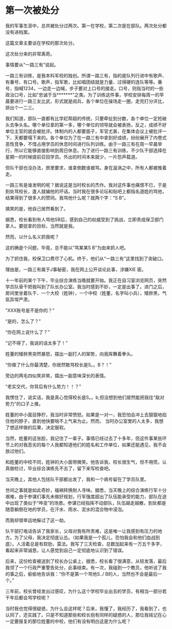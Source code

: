 # 第一次被处分

我的军事生涯中，总共被处分过两次。第一在学校，第二次是在部队。两次处分都没有进档案。

这篇文章主要谈在学校的那次处分。

这次处分来的非常离奇。

事情要从“一路三有”说起。

一路三有训练，是我本科军校的独创。所谓一路三有，指的是队列行进中有歌声、有番号、有口号。歌声，指军歌，比如唱团结就是力量、过得硬的连队等等。番号，指喊1234，一边走一边喊，步子要对上口号的接走。口号，则指当时的一些政治口号，比如“忠诚于当*******”之类。为了训练这件事，学校安排每周一的早晨要进行一路三友比武，形式就是阅兵，各个单位在操场走一圈，走完打分评比，排出个一二三。

我们知道，部队一直都有比学赶帮超的传统，只要牵扯到分数，各个单位一定抢破头去争头名。哪个单位拿的第一多，哪个单位的领导就会被表扬，反之，成绩不好单位主官的就会被批评。体制内的人都要面子，军官尤甚，在集体会议上被批评一下，天都要塌下来的。各个单位为了在一路三有中拿到好成绩，纷纷展开了内卷式恶性竞争，不惜占用学员的休息时间进行队列训练。由于一路三有在周一早晨举行，所以它能够直接影响到周日休息。为了进行一路三有训练，不少队干部选择在星期一的时候提前召回学员。外出的时间本来就少，一片怨声载道。

但队干部也没办法，旅里要求，谁拿倒数谁被骂。身在漩涡之中，所有人都被推着走。

一路三有是谁发明的呢？据说这是当时校长的杰作。我对这件事也痛恨不已，于是到处骂校长，逢人就编他的坏话。当时我在很多论坛和贴吧上都指名道姓的骂他，结果得到了很多人的赞同。我骂他什么呢？就两个字：“S B”。

搞笑的是，他自己居然看到了。

据悉，校长看到有人骂他SB后，感到自己的权威受到了挑战，立即责成保卫部门拿人。要捉拿的目标，当然就是我。

然而，以什么名义抓我呢？

这的确是个问题，毕竟，总不能以“骂某某S B”为由来抓人吧。

为了抓住我，校保卫口费尽了心机。终于，他们从“一路三有”这里找到了突破口。

理由是，一路三有属于J事秘密，我在网上公开谈论此事，涉嫌XIE 密。

十一年前的某个下午，毕业综合演练当晚就要开始。我正在自习室浏览网页，突然学员队骨干把我叫到了队长办公室。我当时感到不妙，一定是出事了。进门之后，房间里坐着队干、一个大校（姓钟），一个中校（姓董，名字叫小兵），矮胖黑，气氛异常严肃。

“XXX账号是不是你的？”

“是的，怎么了？”

“你在网上说什么了？”

“记不得了，我说的话太多了！”

姓董的矮胖黑突然暴怒，摆出一副打人的架势，向我挥舞着拳头。

“你做了什么你最清楚，你居然敢骂校长是S。。B？！”

旁边的两毛四似笑非笑，摆出一副意味深长的表情。

“老实交代，你背后有什么势力！！？”

我愣住了，说实话，我是真心觉得校长是S。。b,但没想到他们居然能把我往“敌对势力”的口子上推。

姓董的中小面目狰狞，我当时非常愤怒。如果是一对一，我恐怕会冲上去狠狠地掐住他的脖子，直到他快要喘不上气来为止。然而， 当时办公室里的人太多，我想了想这样做的后果，决定服软。

当然，姓董的这张脸，我记住了一辈子。事情已经过去了十多年，但这件事某些环节上的对我恶劣的每个人我都知道他们的姓名和工作单位，如果还能遇见，我不会放过他们。

和姓董的中校不同，姓钟的大小面带微笑。他告诉我，校长很生气，但不用慌，认真做检讨，毕业综合演练先不去了，留下来写检查吧。

当天晚上，其他人包括队干部都出发了，我和一个病号留在了学员队里。

世间之事就是如此奇妙，福祸转换耐人寻味。据悉，当天晚上的综合演练行军十分艰难，由于参谋们事先未做好规划，行军强度超出了队伍能承受的能力，部队在途中出现了类似于“哗变”的场景。参谋已经指挥不动部队，队伍越走越散，到处都是随意躺倒在地的学员，在汗水、雨水、泥水的混合物中浸泡。

而我却很幸运地躲过了这一劫。

队干部打电话告诉了我家长，父母对我有所责难，这是唯一让我感到有压力的地方。为了父母，我决定彻底认怂。（如果我是一个孤儿，恐怕我会和他们血战到底）。人活着总是有软肋，莫法。我写了三天检查，总数加起来有一万五千多字，看起来非常诚恳，让人感觉到自己一定彻底地认识到了错误。

后来，这份检查被送到了校长办公桌上，据悉，校长看了很满意，从轻发落，最后我领了一个行政严重警告处分，此事结束。有一次，我碰到一个教员，他听说了我的事之后，偷偷地告诉我：“你不是第一个骂他S../ B的人，当然也不会是最后一个。”

三年前，校长曾经发出过感叹，为什么这个学校毕业出去的学员，有相当一部分若干年后都会骂学校呢？

当时我也觉得很疑惑，为什么会这样呢？后来，我懂了，我经历了，我看到了，也认同了，还实践了。只是不知道那些和校长抱有同样的疑惑的人，那位我铭记在心一定要报复的那位姓董的中校，他们有没有明白这是为什么呢？